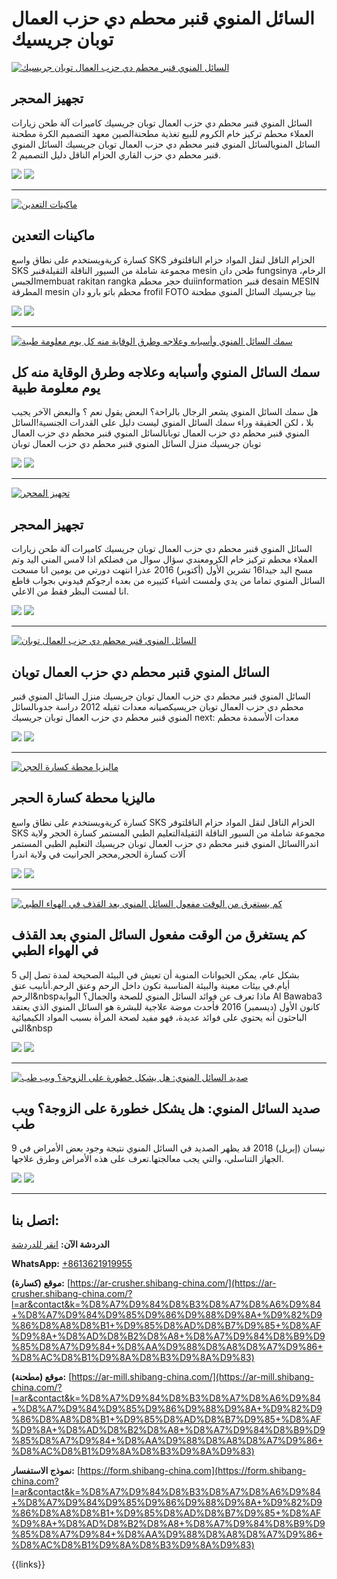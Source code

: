 # السائل المنوي قنبر محطم دي حزب العمال توبان جريسيك

<a href="https://swt.shibang-china.com/?n=lxq&l=ar&img&k=%D8%A7%D9%84%D8%B3%D8%A7%D8%A6%D9%84+%D8%A7%D9%84%D9%85%D9%86%D9%88%D9%8A+%D9%82%D9%86%D8%A8%D8%B1+%D9%85%D8%AD%D8%B7%D9%85+%D8%AF%D9%8A+%D8%AD%D8%B2%D8%A8+%D8%A7%D9%84%D8%B9%D9%85%D8%A7%D9%84+%D8%AA%D9%88%D8%A8%D8%A7%D9%86+%D8%AC%D8%B1%D9%8A%D8%B3%D9%8A%D9%83" target="_blank">![السائل المنوي قنبر محطم دي حزب العمال توبان جريسيك](http://static.shibang-china.com/all-800x300/582.jpg)</a>

## تجهيز المحجر
السائل المنوي قنبر محطم دي حزب العمال توبان جريسيك كاميرات آلة طحن زيارات العملاء محطم تركيز خام الكروم للبيع تغذية مطحنةالصين معهد التصميم الكرة مطحنة السائل المنويالسائل المنوي قنبر محطم دي حزب العمال توبان جريسيك السائل المنوي قنبر محطم دي حزب القاري الحزام الناقل دليل التصميم 2.


<a href="https://whatsapp.shibangsoft.com/WhatsApp.php" target="_blank" title="WhatsApp">![](http://static.shibang-china.com/icon/whatsapp.png)</a> <a href="https://swt.shibang-china.com/?n=lxq&l=ar&icon&k=%D8%A7%D9%84%D8%B3%D8%A7%D8%A6%D9%84+%D8%A7%D9%84%D9%85%D9%86%D9%88%D9%8A+%D9%82%D9%86%D8%A8%D8%B1+%D9%85%D8%AD%D8%B7%D9%85+%D8%AF%D9%8A+%D8%AD%D8%B2%D8%A8+%D8%A7%D9%84%D8%B9%D9%85%D8%A7%D9%84+%D8%AA%D9%88%D8%A8%D8%A7%D9%86+%D8%AC%D8%B1%D9%8A%D8%B3%D9%8A%D9%83" target="_blank">![](http://static.shibang-china.com/icon/chat-ar.png)</a>

---

<a href="https://swt.shibang-china.com/?n=lxq&l=ar&img&k=%D8%A7%D9%84%D8%B3%D8%A7%D8%A6%D9%84+%D8%A7%D9%84%D9%85%D9%86%D9%88%D9%8A+%D9%82%D9%86%D8%A8%D8%B1+%D9%85%D8%AD%D8%B7%D9%85+%D8%AF%D9%8A+%D8%AD%D8%B2%D8%A8+%D8%A7%D9%84%D8%B9%D9%85%D8%A7%D9%84+%D8%AA%D9%88%D8%A8%D8%A7%D9%86+%D8%AC%D8%B1%D9%8A%D8%B3%D9%8A%D9%83" target="_blank">![ماكينات التعدين](http://static.shibang-china.com/all-800x300/1460.jpg)</a>

## ماكينات التعدين
كسارة كريةويستخدم على نطاق واسع SKS الحزام الناقل لنقل المواد حزام الناقلتوفر SKS مجموعة شاملة من السيور الناقلة الثقيلةقنبر mesin طحن دان fungsinya الرخام، الجبسmembuat rakitan rangka حجر محطم duiinformation قنبر desain MESIN المطرقة mesin محطم باتو بارو دان frofil FOTO بيتا جريسيك السائل المنوي مطحنة


<a href="https://whatsapp.shibangsoft.com/WhatsApp.php" target="_blank" title="WhatsApp">![](http://static.shibang-china.com/icon/whatsapp.png)</a> <a href="https://swt.shibang-china.com/?n=lxq&l=ar&icon&k=%D8%A7%D9%84%D8%B3%D8%A7%D8%A6%D9%84+%D8%A7%D9%84%D9%85%D9%86%D9%88%D9%8A+%D9%82%D9%86%D8%A8%D8%B1+%D9%85%D8%AD%D8%B7%D9%85+%D8%AF%D9%8A+%D8%AD%D8%B2%D8%A8+%D8%A7%D9%84%D8%B9%D9%85%D8%A7%D9%84+%D8%AA%D9%88%D8%A8%D8%A7%D9%86+%D8%AC%D8%B1%D9%8A%D8%B3%D9%8A%D9%83" target="_blank">![](http://static.shibang-china.com/icon/chat-ar.png)</a>

---

<a href="https://swt.shibang-china.com/?n=lxq&l=ar&img&k=%D8%A7%D9%84%D8%B3%D8%A7%D8%A6%D9%84+%D8%A7%D9%84%D9%85%D9%86%D9%88%D9%8A+%D9%82%D9%86%D8%A8%D8%B1+%D9%85%D8%AD%D8%B7%D9%85+%D8%AF%D9%8A+%D8%AD%D8%B2%D8%A8+%D8%A7%D9%84%D8%B9%D9%85%D8%A7%D9%84+%D8%AA%D9%88%D8%A8%D8%A7%D9%86+%D8%AC%D8%B1%D9%8A%D8%B3%D9%8A%D9%83" target="_blank">![سمك السائل المنوي وأسبابه وعلاجه وطرق الوقاية منه كل يوم معلومة طبية](http://static.shibang-china.com/all-800x300/1165.jpg)</a>

## سمك السائل المنوي وأسبابه وعلاجه وطرق الوقاية منه كل يوم معلومة طبية
هل سمك السائل المنوي يشعر الرجال بالراحة؟ البعض يقول نعم ؟ والبعض الآخر يجيب بلا ، لكن الحقيقة وراء سمك السائل المنوي ليست دليل على القدرات الجنسية!السائل المنوي قنبر محطم دي حزب العمال توبانالسائل المنوي قنبر محطم دي حزب العمال توبان جريسيك منزل السائل المنوي قنبر محطم دي حزب العمال توبان


<a href="https://whatsapp.shibangsoft.com/WhatsApp.php" target="_blank" title="WhatsApp">![](http://static.shibang-china.com/icon/whatsapp.png)</a> <a href="https://swt.shibang-china.com/?n=lxq&l=ar&icon&k=%D8%A7%D9%84%D8%B3%D8%A7%D8%A6%D9%84+%D8%A7%D9%84%D9%85%D9%86%D9%88%D9%8A+%D9%82%D9%86%D8%A8%D8%B1+%D9%85%D8%AD%D8%B7%D9%85+%D8%AF%D9%8A+%D8%AD%D8%B2%D8%A8+%D8%A7%D9%84%D8%B9%D9%85%D8%A7%D9%84+%D8%AA%D9%88%D8%A8%D8%A7%D9%86+%D8%AC%D8%B1%D9%8A%D8%B3%D9%8A%D9%83" target="_blank">![](http://static.shibang-china.com/icon/chat-ar.png)</a>

---

<a href="https://swt.shibang-china.com/?n=lxq&l=ar&img&k=%D8%A7%D9%84%D8%B3%D8%A7%D8%A6%D9%84+%D8%A7%D9%84%D9%85%D9%86%D9%88%D9%8A+%D9%82%D9%86%D8%A8%D8%B1+%D9%85%D8%AD%D8%B7%D9%85+%D8%AF%D9%8A+%D8%AD%D8%B2%D8%A8+%D8%A7%D9%84%D8%B9%D9%85%D8%A7%D9%84+%D8%AA%D9%88%D8%A8%D8%A7%D9%86+%D8%AC%D8%B1%D9%8A%D8%B3%D9%8A%D9%83" target="_blank">![تجهيز المحجر](http://static.shibang-china.com/all-800x300/1500.jpg)</a>

## تجهيز المحجر
السائل المنوي قنبر محطم دي حزب العمال توبان جريسيك كاميرات آلة طحن زيارات العملاء محطم تركيز خام الكرومعندي سؤال سوال من فضلكم اذا لامس المني اليد وتم مسح اليد جيدا16 تشرين الأول (أكتوبر) 2016 عذرا انتهت دورتي من يومين انا مسحت السائل المنوي تماما من يدي ولمست اشياء كثييره من بعده ارجوكم فيدوني بجواب قاطع انا لمست البظر فقط من الاعلي.


<a href="https://whatsapp.shibangsoft.com/WhatsApp.php" target="_blank" title="WhatsApp">![](http://static.shibang-china.com/icon/whatsapp.png)</a> <a href="https://swt.shibang-china.com/?n=lxq&l=ar&icon&k=%D8%A7%D9%84%D8%B3%D8%A7%D8%A6%D9%84+%D8%A7%D9%84%D9%85%D9%86%D9%88%D9%8A+%D9%82%D9%86%D8%A8%D8%B1+%D9%85%D8%AD%D8%B7%D9%85+%D8%AF%D9%8A+%D8%AD%D8%B2%D8%A8+%D8%A7%D9%84%D8%B9%D9%85%D8%A7%D9%84+%D8%AA%D9%88%D8%A8%D8%A7%D9%86+%D8%AC%D8%B1%D9%8A%D8%B3%D9%8A%D9%83" target="_blank">![](http://static.shibang-china.com/icon/chat-ar.png)</a>

---

<a href="https://swt.shibang-china.com/?n=lxq&l=ar&img&k=%D8%A7%D9%84%D8%B3%D8%A7%D8%A6%D9%84+%D8%A7%D9%84%D9%85%D9%86%D9%88%D9%8A+%D9%82%D9%86%D8%A8%D8%B1+%D9%85%D8%AD%D8%B7%D9%85+%D8%AF%D9%8A+%D8%AD%D8%B2%D8%A8+%D8%A7%D9%84%D8%B9%D9%85%D8%A7%D9%84+%D8%AA%D9%88%D8%A8%D8%A7%D9%86+%D8%AC%D8%B1%D9%8A%D8%B3%D9%8A%D9%83" target="_blank">![السائل المنوي قنبر محطم دي حزب العمال توبان](http://static.shibang-china.com/all-800x300/560.jpg)</a>

## السائل المنوي قنبر محطم دي حزب العمال توبان
السائل المنوي قنبر محطم دي حزب العمال توبان جريسيك منزل السائل المنوي قنبر محطم دي حزب العمال توبان جريسيكصيانه معدات ثقيله 2012 دراسة جدوىالسائل المنوي قنبر محطم دي حزب العمال توبان جريسيك next: معدات الأسمدة محطم


<a href="https://whatsapp.shibangsoft.com/WhatsApp.php" target="_blank" title="WhatsApp">![](http://static.shibang-china.com/icon/whatsapp.png)</a> <a href="https://swt.shibang-china.com/?n=lxq&l=ar&icon&k=%D8%A7%D9%84%D8%B3%D8%A7%D8%A6%D9%84+%D8%A7%D9%84%D9%85%D9%86%D9%88%D9%8A+%D9%82%D9%86%D8%A8%D8%B1+%D9%85%D8%AD%D8%B7%D9%85+%D8%AF%D9%8A+%D8%AD%D8%B2%D8%A8+%D8%A7%D9%84%D8%B9%D9%85%D8%A7%D9%84+%D8%AA%D9%88%D8%A8%D8%A7%D9%86+%D8%AC%D8%B1%D9%8A%D8%B3%D9%8A%D9%83" target="_blank">![](http://static.shibang-china.com/icon/chat-ar.png)</a>

---

<a href="https://swt.shibang-china.com/?n=lxq&l=ar&img&k=%D8%A7%D9%84%D8%B3%D8%A7%D8%A6%D9%84+%D8%A7%D9%84%D9%85%D9%86%D9%88%D9%8A+%D9%82%D9%86%D8%A8%D8%B1+%D9%85%D8%AD%D8%B7%D9%85+%D8%AF%D9%8A+%D8%AD%D8%B2%D8%A8+%D8%A7%D9%84%D8%B9%D9%85%D8%A7%D9%84+%D8%AA%D9%88%D8%A8%D8%A7%D9%86+%D8%AC%D8%B1%D9%8A%D8%B3%D9%8A%D9%83" target="_blank">![ماليزيا محطة كسارة الحجر](http://static.shibang-china.com/all-800x300/1211.jpg)</a>

## ماليزيا محطة كسارة الحجر
كسارة كريةويستخدم على نطاق واسع SKS الحزام الناقل لنقل المواد حزام الناقلتوفر SKS مجموعة شاملة من السيور الناقلة الثقيلةالتعليم الطبي المستمر كسارة الحجر ولاية اندراالسائل المنوي قنبر محطم دي حزب العمال توبان جريسيك التعليم الطبي المستمر آلات كسارة الحجر,محجر الجرانيت في ولاية اندرا


<a href="https://whatsapp.shibangsoft.com/WhatsApp.php" target="_blank" title="WhatsApp">![](http://static.shibang-china.com/icon/whatsapp.png)</a> <a href="https://swt.shibang-china.com/?n=lxq&l=ar&icon&k=%D8%A7%D9%84%D8%B3%D8%A7%D8%A6%D9%84+%D8%A7%D9%84%D9%85%D9%86%D9%88%D9%8A+%D9%82%D9%86%D8%A8%D8%B1+%D9%85%D8%AD%D8%B7%D9%85+%D8%AF%D9%8A+%D8%AD%D8%B2%D8%A8+%D8%A7%D9%84%D8%B9%D9%85%D8%A7%D9%84+%D8%AA%D9%88%D8%A8%D8%A7%D9%86+%D8%AC%D8%B1%D9%8A%D8%B3%D9%8A%D9%83" target="_blank">![](http://static.shibang-china.com/icon/chat-ar.png)</a>

---

<a href="https://swt.shibang-china.com/?n=lxq&l=ar&img&k=%D8%A7%D9%84%D8%B3%D8%A7%D8%A6%D9%84+%D8%A7%D9%84%D9%85%D9%86%D9%88%D9%8A+%D9%82%D9%86%D8%A8%D8%B1+%D9%85%D8%AD%D8%B7%D9%85+%D8%AF%D9%8A+%D8%AD%D8%B2%D8%A8+%D8%A7%D9%84%D8%B9%D9%85%D8%A7%D9%84+%D8%AA%D9%88%D8%A8%D8%A7%D9%86+%D8%AC%D8%B1%D9%8A%D8%B3%D9%8A%D9%83" target="_blank">![كم يستغرق من الوقت مفعول السائل المنوي بعد القذف في الهواء الطبي](http://static.shibang-china.com/all-800x300/754.jpg)</a>

## كم يستغرق من الوقت مفعول السائل المنوي بعد القذف في الهواء الطبي
بشكل عام، يمكن الحيوانات المنوية أن تعيش في البيئة الصحيحة لمدة تصل إلى 5 أيام.في بيئات معينة والبيئة المناسبة تكون داخل الرحم وعنق الرحم.أنابيب عنق الرحم&nbspماذا تعرف عن فوائد السائل المنوي للصحة والجمال؟ البوابة Al Bawaba3 كانون الأول (ديسمبر) 2016 فأحدث موضة علاجية للبشرة هو السائل المنوي الذي يعتقد الباحثون أنه يحتوي على فوائد عديدة، فهو مفيد لصحة المرأة بسبب المواد الكيميائية التي&nbsp


<a href="https://whatsapp.shibangsoft.com/WhatsApp.php" target="_blank" title="WhatsApp">![](http://static.shibang-china.com/icon/whatsapp.png)</a> <a href="https://swt.shibang-china.com/?n=lxq&l=ar&icon&k=%D8%A7%D9%84%D8%B3%D8%A7%D8%A6%D9%84+%D8%A7%D9%84%D9%85%D9%86%D9%88%D9%8A+%D9%82%D9%86%D8%A8%D8%B1+%D9%85%D8%AD%D8%B7%D9%85+%D8%AF%D9%8A+%D8%AD%D8%B2%D8%A8+%D8%A7%D9%84%D8%B9%D9%85%D8%A7%D9%84+%D8%AA%D9%88%D8%A8%D8%A7%D9%86+%D8%AC%D8%B1%D9%8A%D8%B3%D9%8A%D9%83" target="_blank">![](http://static.shibang-china.com/icon/chat-ar.png)</a>

---

<a href="https://swt.shibang-china.com/?n=lxq&l=ar&img&k=%D8%A7%D9%84%D8%B3%D8%A7%D8%A6%D9%84+%D8%A7%D9%84%D9%85%D9%86%D9%88%D9%8A+%D9%82%D9%86%D8%A8%D8%B1+%D9%85%D8%AD%D8%B7%D9%85+%D8%AF%D9%8A+%D8%AD%D8%B2%D8%A8+%D8%A7%D9%84%D8%B9%D9%85%D8%A7%D9%84+%D8%AA%D9%88%D8%A8%D8%A7%D9%86+%D8%AC%D8%B1%D9%8A%D8%B3%D9%8A%D9%83" target="_blank">![صديد السائل المنوي: هل يشكل خطورة على الزوجة؟ ويب طب](http://static.shibang-china.com/all-800x300/1023.jpg)</a>

## صديد السائل المنوي: هل يشكل خطورة على الزوجة؟ ويب طب
9 نيسان (إبريل) 2018 قد يظهر الصديد في السائل المنوي نتيجة وجود بعض الأمراض في الجهاز التناسلي، والتي يجب معالجتها.تعرف على هذه الأمراض وطرق علاجها.

<a href="https://whatsapp.shibangsoft.com/WhatsApp.php" target="_blank" title="WhatsApp">![](http://static.shibang-china.com/icon/whatsapp.png)</a> <a href="https://swt.shibang-china.com/?l=ar&icon&k=%D8%A7%D9%84%D8%B3%D8%A7%D8%A6%D9%84+%D8%A7%D9%84%D9%85%D9%86%D9%88%D9%8A+%D9%82%D9%86%D8%A8%D8%B1+%D9%85%D8%AD%D8%B7%D9%85+%D8%AF%D9%8A+%D8%AD%D8%B2%D8%A8+%D8%A7%D9%84%D8%B9%D9%85%D8%A7%D9%84+%D8%AA%D9%88%D8%A8%D8%A7%D9%86+%D8%AC%D8%B1%D9%8A%D8%B3%D9%8A%D9%83" target="_blank">![](http://static.shibang-china.com/icon/chat-ar.png)</a>

---
## اتصل بنا:

**الدردشة الآن:** [انقر للدردشة](https://swt.shibang-china.com?l=ar&contact&k=%D8%A7%D9%84%D8%B3%D8%A7%D8%A6%D9%84+%D8%A7%D9%84%D9%85%D9%86%D9%88%D9%8A+%D9%82%D9%86%D8%A8%D8%B1+%D9%85%D8%AD%D8%B7%D9%85+%D8%AF%D9%8A+%D8%AD%D8%B2%D8%A8+%D8%A7%D9%84%D8%B9%D9%85%D8%A7%D9%84+%D8%AA%D9%88%D8%A8%D8%A7%D9%86+%D8%AC%D8%B1%D9%8A%D8%B3%D9%8A%D9%83)

**WhatsApp:**  [+8613621919955](https://whatsapp.shibangsoft.com/WhatsApp.php)

**موقع (كسارة):** [https://ar-crusher.shibang-china.com/](https://ar-crusher.shibang-china.com/?l=ar&contact&k=%D8%A7%D9%84%D8%B3%D8%A7%D8%A6%D9%84+%D8%A7%D9%84%D9%85%D9%86%D9%88%D9%8A+%D9%82%D9%86%D8%A8%D8%B1+%D9%85%D8%AD%D8%B7%D9%85+%D8%AF%D9%8A+%D8%AD%D8%B2%D8%A8+%D8%A7%D9%84%D8%B9%D9%85%D8%A7%D9%84+%D8%AA%D9%88%D8%A8%D8%A7%D9%86+%D8%AC%D8%B1%D9%8A%D8%B3%D9%8A%D9%83)

**موقع (مطحنة):** [https://ar-mill.shibang-china.com/](https://ar-mill.shibang-china.com/?l=ar&contact&k=%D8%A7%D9%84%D8%B3%D8%A7%D8%A6%D9%84+%D8%A7%D9%84%D9%85%D9%86%D9%88%D9%8A+%D9%82%D9%86%D8%A8%D8%B1+%D9%85%D8%AD%D8%B7%D9%85+%D8%AF%D9%8A+%D8%AD%D8%B2%D8%A8+%D8%A7%D9%84%D8%B9%D9%85%D8%A7%D9%84+%D8%AA%D9%88%D8%A8%D8%A7%D9%86+%D8%AC%D8%B1%D9%8A%D8%B3%D9%8A%D9%83)

**نموذج الاستفسار:** [https://form.shibang-china.com](https://form.shibang-china.com?l=ar&contact&k=%D8%A7%D9%84%D8%B3%D8%A7%D8%A6%D9%84+%D8%A7%D9%84%D9%85%D9%86%D9%88%D9%8A+%D9%82%D9%86%D8%A8%D8%B1+%D9%85%D8%AD%D8%B7%D9%85+%D8%AF%D9%8A+%D8%AD%D8%B2%D8%A8+%D8%A7%D9%84%D8%B9%D9%85%D8%A7%D9%84+%D8%AA%D9%88%D8%A8%D8%A7%D9%86+%D8%AC%D8%B1%D9%8A%D8%B3%D9%8A%D9%83)

{{links}}